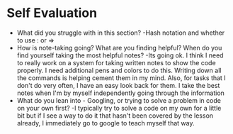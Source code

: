 # Self Evaluation

- What did you struggle with in this section?
  -Hash notation and whether to use : or =>
- How is note-taking going? What are you finding helpful? When do you find yourself taking the most helpful notes?
  -Its going ok. I think I need to really work on a system for taking written notes to show the code properly. I need additional pens and colors to do this. Writing down all the commands is helping cement them in my mind. Also, for tasks that I don't do very often, I have an easy look back for them. I take the best notes when I'm by myself independently going through the information
- What do you lean into - Googling, or trying to solve a problem in code on your own first?
  -I typically try to solve a code on my own for a little bit but if I see a way to do it that hasn't been covered by the lesson already, I immediately go to google to teach myself that way.

